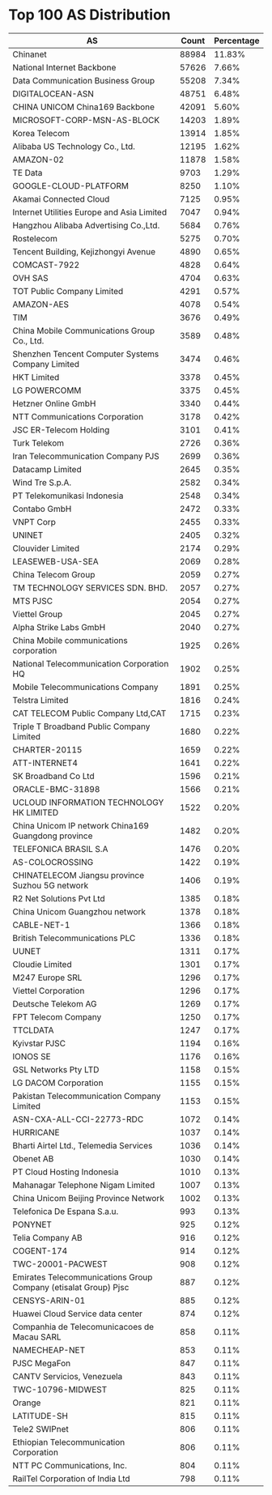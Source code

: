 # Top 100 AS Distribution
| AS | Count | Percentage |
|----|----|----|
| Chinanet | 88984 | 11.83% |
| National Internet Backbone | 57626 | 7.66% |
| Data Communication Business Group | 55208 | 7.34% |
| DIGITALOCEAN-ASN | 48751 | 6.48% |
| CHINA UNICOM China169 Backbone | 42091 | 5.60% |
| MICROSOFT-CORP-MSN-AS-BLOCK | 14203 | 1.89% |
| Korea Telecom | 13914 | 1.85% |
| Alibaba US Technology Co., Ltd. | 12195 | 1.62% |
| AMAZON-02 | 11878 | 1.58% |
| TE Data | 9703 | 1.29% |
| GOOGLE-CLOUD-PLATFORM | 8250 | 1.10% |
| Akamai Connected Cloud | 7125 | 0.95% |
| Internet Utilities Europe and Asia Limited | 7047 | 0.94% |
| Hangzhou Alibaba Advertising Co.,Ltd. | 5684 | 0.76% |
| Rostelecom | 5275 | 0.70% |
| Tencent Building, Kejizhongyi Avenue | 4890 | 0.65% |
| COMCAST-7922 | 4828 | 0.64% |
| OVH SAS | 4704 | 0.63% |
| TOT Public Company Limited | 4291 | 0.57% |
| AMAZON-AES | 4078 | 0.54% |
| TIM | 3676 | 0.49% |
| China Mobile Communications Group Co., Ltd. | 3589 | 0.48% |
| Shenzhen Tencent Computer Systems Company Limited | 3474 | 0.46% |
| HKT Limited | 3378 | 0.45% |
| LG POWERCOMM | 3375 | 0.45% |
| Hetzner Online GmbH | 3340 | 0.44% |
| NTT Communications Corporation | 3178 | 0.42% |
| JSC ER-Telecom Holding | 3101 | 0.41% |
| Turk Telekom | 2726 | 0.36% |
| Iran Telecommunication Company PJS | 2699 | 0.36% |
| Datacamp Limited | 2645 | 0.35% |
| Wind Tre S.p.A. | 2582 | 0.34% |
| PT Telekomunikasi Indonesia | 2548 | 0.34% |
| Contabo GmbH | 2472 | 0.33% |
| VNPT Corp | 2455 | 0.33% |
| UNINET | 2405 | 0.32% |
| Clouvider Limited | 2174 | 0.29% |
| LEASEWEB-USA-SEA | 2069 | 0.28% |
| China Telecom Group | 2059 | 0.27% |
| TM TECHNOLOGY SERVICES SDN. BHD. | 2057 | 0.27% |
| MTS PJSC | 2054 | 0.27% |
| Viettel Group | 2045 | 0.27% |
| Alpha Strike Labs GmbH | 2040 | 0.27% |
| China Mobile communications corporation | 1925 | 0.26% |
| National Telecommunication Corporation HQ | 1902 | 0.25% |
| Mobile Telecommunications Company | 1891 | 0.25% |
| Telstra Limited | 1816 | 0.24% |
| CAT TELECOM Public Company Ltd,CAT | 1715 | 0.23% |
| Triple T Broadband Public Company Limited | 1680 | 0.22% |
| CHARTER-20115 | 1659 | 0.22% |
| ATT-INTERNET4 | 1641 | 0.22% |
| SK Broadband Co Ltd | 1596 | 0.21% |
| ORACLE-BMC-31898 | 1566 | 0.21% |
| UCLOUD INFORMATION TECHNOLOGY HK LIMITED | 1522 | 0.20% |
| China Unicom IP network China169 Guangdong province | 1482 | 0.20% |
| TELEFONICA BRASIL S.A | 1476 | 0.20% |
| AS-COLOCROSSING | 1422 | 0.19% |
| CHINATELECOM Jiangsu province Suzhou 5G network | 1406 | 0.19% |
| R2 Net Solutions Pvt Ltd | 1385 | 0.18% |
| China Unicom Guangzhou network | 1378 | 0.18% |
| CABLE-NET-1 | 1366 | 0.18% |
| British Telecommunications PLC | 1336 | 0.18% |
| UUNET | 1311 | 0.17% |
| Cloudie Limited | 1301 | 0.17% |
| M247 Europe SRL | 1296 | 0.17% |
| Viettel Corporation | 1296 | 0.17% |
| Deutsche Telekom AG | 1269 | 0.17% |
| FPT Telecom Company | 1250 | 0.17% |
| TTCLDATA | 1247 | 0.17% |
| Kyivstar PJSC | 1194 | 0.16% |
| IONOS SE | 1176 | 0.16% |
| GSL Networks Pty LTD | 1158 | 0.15% |
| LG DACOM Corporation | 1155 | 0.15% |
| Pakistan Telecommunication Company Limited | 1153 | 0.15% |
| ASN-CXA-ALL-CCI-22773-RDC | 1072 | 0.14% |
| HURRICANE | 1037 | 0.14% |
| Bharti Airtel Ltd., Telemedia Services | 1036 | 0.14% |
| Obenet AB | 1030 | 0.14% |
| PT Cloud Hosting Indonesia | 1010 | 0.13% |
| Mahanagar Telephone Nigam Limited | 1007 | 0.13% |
| China Unicom Beijing Province Network | 1002 | 0.13% |
| Telefonica De Espana S.a.u. | 993 | 0.13% |
| PONYNET | 925 | 0.12% |
| Telia Company AB | 916 | 0.12% |
| COGENT-174 | 914 | 0.12% |
| TWC-20001-PACWEST | 908 | 0.12% |
| Emirates Telecommunications Group Company (etisalat Group) Pjsc | 887 | 0.12% |
| CENSYS-ARIN-01 | 885 | 0.12% |
| Huawei Cloud Service data center | 874 | 0.12% |
| Companhia de Telecomunicacoes de Macau SARL | 858 | 0.11% |
| NAMECHEAP-NET | 853 | 0.11% |
| PJSC MegaFon | 847 | 0.11% |
| CANTV Servicios, Venezuela | 843 | 0.11% |
| TWC-10796-MIDWEST | 825 | 0.11% |
| Orange | 821 | 0.11% |
| LATITUDE-SH | 815 | 0.11% |
| Tele2 SWIPnet | 806 | 0.11% |
| Ethiopian Telecommunication Corporation | 806 | 0.11% |
| NTT PC Communications, Inc. | 804 | 0.11% |
| RailTel Corporation of India Ltd | 798 | 0.11% |
